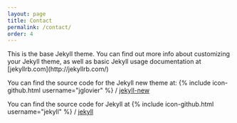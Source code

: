 ```yaml
---
layout: page
title: Contact
permalink: /contact/
order: 4
---
```


<div class="contact">
  <p>This is the base Jekyll theme. You can find out more info about customizing your Jekyll theme, as well as basic Jekyll usage documentation at [jekyllrb.com](http://jekyllrb.com/)</p>
</div>

You can find the source code for the Jekyll new theme at:
{% include icon-github.html username="jglovier" %} /
[jekyll-new](https://github.com/jglovier/jekyll-new)

You can find the source code for Jekyll at
{% include icon-github.html username="jekyll" %} /
[jekyll](https://github.com/jekyll/jekyll)